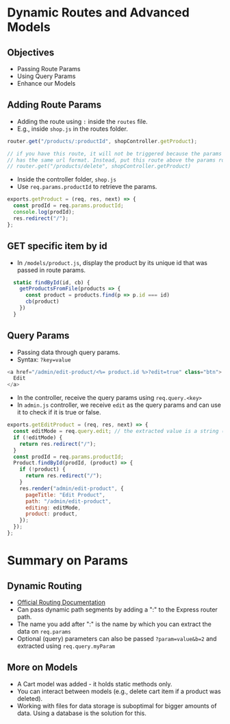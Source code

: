 # Dynamic Routes and Advanced Models

## Objectives

- Passing Route Params
- Using Query Params
- Enhance our Models

## Adding Route Params

- Adding the route using `:` inside the `routes` file.
- E.g., inside `shop.js` in the routes folder.

```js
router.get("/products/:productId", shopController.getProduct);

// if you have this route, it will not be triggered because the params route above
// has the same url format. Instead, put this route above the params route.
// router.get("/products/delete", shopController.getProduct)
```

- Inside the controller folder, `shop.js`
- Use `req.params.productId` to retrieve the params.

```js
exports.getProduct = (req, res, next) => {
  const prodId = req.params.productId;
  console.log(prodId);
  res.redirect("/");
};
```

## GET specific item by id

- In `/models/product.js`, display the product by its unique id that was passed in route params.

```js
  static findById(id, cb) {
    getProductsFromFile(products => {
      const product = products.find(p => p.id === id)
      cb(product)
    })
  }
```

## Query Params

- Passing data through query params.
- Syntax: `?key=value`

```js
<a href="/admin/edit-product/<%= product.id %>?edit=true" class="btn">
  Edit
</a>
```

- In the controller, receive the query params using `req.query.<key>`
- In `admin.js` controller, we receive `edit` as the query params and can use it to check if it is true or false.
```js
exports.getEditProduct = (req, res, next) => {
  const editMode = req.query.edit; // the extracted value is a string (so "true" instead of true)
  if (!editMode) {
    return res.redirect("/");
  }
  const prodId = req.params.productId;
  Product.findById(prodId, (product) => {
    if (!product) {
      return res.redirect("/");
    }
    res.render("admin/edit-product", {
      pageTitle: "Edit Product",
      path: "/admin/edit-product",
      editing: editMode,
      product: product,
    });
  });
};
```

# Summary on Params

## Dynamic Routing

- [Official Routing Documentation](https://expressjs.com/en/guide/routing.html)
- Can pass dynamic path segments by adding a ":" to the Express router path.
- The name you add after ":" is the name by which you can extract the data on `req.params`
- Optional (query) parameters can also be passed `?param=value&b=2` and extracted using `req.query.myParam`

## More on Models

- A Cart model was added - it holds static methods only.
- You can interact between models (e.g., delete cart item if a product was deleted).
- Working with files for data storage is suboptimal for bigger amounts of data. Using a database is the solution for this.

